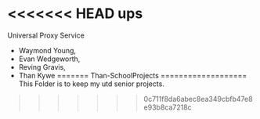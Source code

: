 <<<<<<< HEAD
ups
===

Universal Proxy Service


* Waymond Young,
* Evan Wedgeworth,
* Reving Gravis,
* Than Kywe
=======
Than-SchoolProjects
===================
This Folder is to keep my utd senior projects.
>>>>>>> 0c711f8da6abec8ea349cbfb47e8e93b8ca7218c
